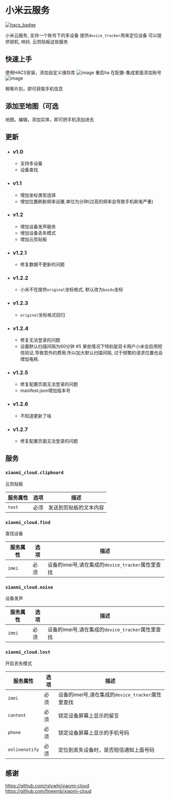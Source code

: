 <!--
 * @Author        : fineemb
 * @Github        : https://github.com/fineemb
 * @Description   : 
 * @Date          : 2020-08-26 16:20:12
 * @LastEditors   : fineemb
 * @LastEditTime  : 2021-03-06 11:01:18
-->

# 小米云服务

[![hacs_badge](https://img.shields.io/badge/HACS-Default-orange.svg)](https://github.com/custom-components/hacs)

小米云服务, 支持一个账号下的多设备
提供`device_tracker`用来定位设备
可以提供锁机, 响铃, 云剪贴板这些服务

## 快速上手
使用HACS安装，添加自定义储存库
![image](https://github.com/lyj0309/xiaomi-cloud/assets/50474995/e7c7fe13-db12-4167-9902-4864ce971261)
重启ha
在配置-集成里面添加账号
![image](https://github.com/lyj0309/xiaomi-cloud/assets/50474995/2707f594-9af0-4b83-a4b5-111d7d9ab1c4)

稍等片刻，即可获取手机信息

## 添加至地图（可选
地图，编辑，添加实体，即可把手机添加进去

## 更新

+ ### v1.0
  + 支持多设备
  + 设备查找
+ ### v1.1
  + 增加坐标类型选择
  + 增加位置刷新频率设置,单位为分钟(过高的频率会导致手机耗电严重)

+ ### v1.2
  + 增加设备发声服务
  + 增加设备丢失模式
  + 增加云剪贴板
  
+ ### v1.2.1
  + 修复数据不更新的问题

+ ### v1.2.2
  + 小米不在提供`original`坐标格式, 默认改为`baidu`坐标
  
+ ### v1.2.3
  + `original`坐标格式回归

+ ### v1.2.4
  + 修复无法登录的问题
  + 设置默认扫描间隔为60分钟 #5
    某些情况下特别是双卡用户小米会启用短信验证,导致意外的费用.所以加大默认扫描间隔, 过于频繁的请求位置也会增加电耗.
+ ### v1.2.5
  + 修复配置页面无法登录的问题
  + manifest.json增加版本号
+ ### v1.2.6
  + 不知道更新了啥
+ ### v1.2.7
  + 修复配置页面无法登录的问题
    


## 服务

### `xiaomi_cloud.clipboard`
云剪贴板

| 服务属性 | 选项 | 描述|
|---------|------|----|
|`text`   | 必须 | 发送到剪贴板的文本内容|

### `xiaomi_cloud.find`
查找设备

| 服务属性 | 选项 | 描述|
|---------|------|----|
|`imei`   | 必须 | 设备的imei号,请在集成的`device_tracker`属性里查找|

### `xiaomi_cloud.noise`
设备发声

| 服务属性 | 选项 | 描述|
|---------|------|----|
|`imei`   | 必须 | 设备的imei号,请在集成的`device_tracker`属性里查找|

### `xiaomi_cloud.lost`
开启丢失模式

| 服务属性 | 选项 | 描述|
|---------|------|----|
|`imei`   | 必须 | 设备的imei号,请在集成的`device_tracker`属性里查找|
|`content`   | 必须 | 锁定设备屏幕上显示的留言|
|`phone`   | 必须 | 锁定设备屏幕上显示的手机号码|
|`onlinenotify`   | 必须 | 定位到丢失设备时，是否短信通知上面号码|

## 感谢
https://github.com/rslywhj/xiaomi-cloud
https://github.com/fineemb/xiaomi-cloud
